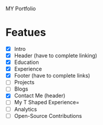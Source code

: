 MY Portfolio

# Featues  
- [x] Intro
- [x] Header (have to complete linking)
- [x] Education
- [x] Experience
- [x] Footer (have to complete links)
- [ ] Projects
- [ ] Blogs
- [x] Contact Me (header)
- [ ] My T Shaped Experience=
- [ ] Analytics
- [ ] Open-Source Contributions
